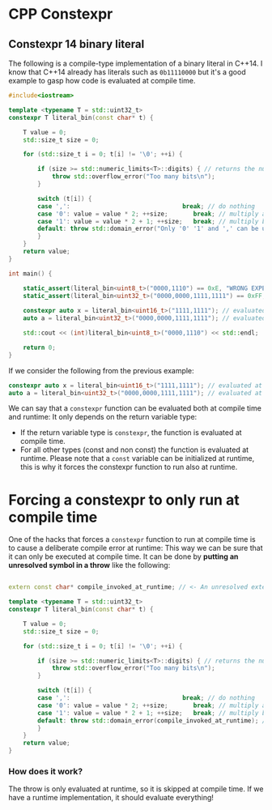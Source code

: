 # CPP Constexpr

## Constexpr 14 binary literal
The following is a compile-type implementation of a binary literal in C++14. I know that C++14 already has literals such as ```0b11110000``` but it's a good example to gasp how code is evaluated at compile time.
```cpp
#include<iostream>

template <typename T = std::uint32_t>
constexpr T literal_bin(const char* t) {

    T value = 0;
    std::size_t size = 0;

    for (std::size_t i = 0; t[i] != '\0'; ++i) {

        if (size >= std::numeric_limits<T>::digits) { // returns the number of representation digits
            throw std::overflow_error("Too many bits\n");
        }

        switch (t[i]) {
        case ',':                               break; // do nothing
        case '0': value = value * 2; ++size;       break; // multiply actual value by two
        case '1': value = value * 2 + 1; ++size;   break; // multiply by two and add one
        default: throw std::domain_error("Only '0' '1' and ',' can be used");
        }
    }
    return value;
}

int main() {

    static_assert(literal_bin<uint8_t>("0000,1110") == 0xE, "WRONG EXPECTED VALUE");
    static_assert(literal_bin<uint32_t>("0000,0000,1111,1111") == 0xFF, "WRONG EXPECTED VALUE");
    
    constexpr auto x = literal_bin<uint16_t>("1111,1111"); // evaluated at compile time
    auto a = literal_bin<uint32_t>("0000,0000,1111,1111"); // evaluated at runtime

    std::cout << (int)literal_bin<uint8_t>("0000,1110") << std::endl;

    return 0;
}
```
If we consider the following from the previous example:
```cpp
constexpr auto x = literal_bin<uint16_t>("1111,1111"); // evaluated at compile time
auto a = literal_bin<uint32_t>("0000,0000,1111,1111"); // evaluated at runtime
```
We can say that a ```constexpr``` function can be evaluated both at compile time and runtime: It only depends on the return variable type:
* If the return variable type is ```constexpr```, the function is evaluated at compile time.
* For all other types (const and non const) the function is evaluated at runtime. Please note that a ```const``` variable can be initialized at runtime, this is why it forces the constexpr function to run also at runtime.

# Forcing a constexpr to only run at compile time
One of the hacks that forces a ```constexpr``` function to run at compile time is to cause a deliberate compile error at runtime: This way we can be sure that it can only be executed at compile time.
It can be done by **putting an unresolved symbol in a throw** like the following:
```cpp

extern const char* compile_invoked_at_runtime; // <- An unresolved extern variable 

template <typename T = std::uint32_t>
constexpr T literal_bin(const char* t) {

    T value = 0;
    std::size_t size = 0;

    for (std::size_t i = 0; t[i] != '\0'; ++i) {

        if (size >= std::numeric_limits<T>::digits) { // returns the number of representation digits
            throw std::overflow_error("Too many bits\n");
        }

        switch (t[i]) {
        case ',':                               break; // do nothing
        case '0': value = value * 2; ++size;       break; // multiply actual value by two
        case '1': value = value * 2 + 1; ++size;   break; // multiply by two and add one
        default: throw std::domain_error(compile_invoked_at_runtime); // <- only evaluated at runtime (linker)
        }
    }
    return value;
}
```
### How does it work?
The throw is only evaluated at runtime, so it is skipped at compile time. If we have a runtime implementation, it should evaluate everything!




